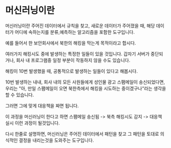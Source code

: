 # 머신러닝이란

머신러닝이란 주어진 데이터에서 규칙을 찾고, 새로운 데이터가 주어졌을 때, 해당 데이터가 어디에 속하는지를 분류,예측하는 알고리즘을 포함한 도구입니다.

예를 들어서 한 보안회사에서 북한의 해킹을 막는게 목적이라고 합시다.

여러가지 해킹시도 중에 발생하는 특정한 일들이 있을 것입니다. 갑자기 서버가 중단되거나, 회사 내 프로그램중 일정 부분이 작동하지 않을 수도 있습니다.

해킹이 10번 발생했을 때, 공통적으로 발생하는 일들이 있다고 해봅시다.

10번 발생하는 내내, 회사 내의 모든 사원들에게 성인물 광고 스팸메일이 송신되었다면, 우리는 "아, 만일 스팸메일이 오면 북한측에서 해킹을 시도하는 중이겠구나"라는 생각을 할 수 있습니다.

그러면 그에 맞게 대응책을 짜면 됩니다.

이 과정을 머신러닝이 한다고 하면 스팸메일 송신됨 -> 북측 해킹시도 감지 -> 대응책 실시 이런 과정이 될것입니다.

다시 한줄로 설명하면, 머신러닝은 주어진 데이터에서 패턴을 찾고 그 패턴을 토대로 의식적인 결정을 내리는것을 도와주는 도구입니다.







